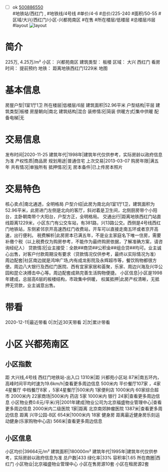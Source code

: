 - [ ] ok [500886550](https://bj.5i5j.com/ershoufang/500886550.html)  
 #地铁站/西红门 ,  #地铁线/4号线
#单价/4-6 #总价/225-240 #面积/50-55   #区域/大兴/西红门/小区-兴都苑南区 #在售 #所在楼层/低楼层 #总楼层/6层 #layout 
![layout](http://image16.5i5j.com/erp/house/4153/41530662/huxing/obdickok54723321.jpg_P5.jpg) 
# 简介 
 225万,  4.25万/m² 
小区： 兴都苑南区
建筑类型： 板楼
区域： 大兴 西红门
看房时间： 提前预约
地铁： 距离地铁西红门1229米 地图
# 基本信息 
 房屋户型|1室1厅1卫
所在楼层|低楼层/6层
建筑面积|52.96平米
户型结构|平层
建筑类型|板楼
房屋朝向|南北
建筑结构|混合
装修情况|简装
供暖方式|集中供暖
配备电梯|无
# 交易信息 
 发布时间|2020-11-25
建筑年代|1998年|建筑年代仅供参考，实际房龄以政府信息为准
产权性质|商品房
规划用途|普通住宅
上次交易|2013-03-07
购房年限|满五年
共有情况|单独所有
抵押情况|无
房本备件|已上传房本照片
# 交易特色 
 核心卖点|南北通透，全明格局
户型介绍|此房为南北向1室1厅1卫，建筑面积为52.96平米，此房进门左侧是北向的客厅，斜对着是卫生间，北侧厨房带个小阳台，主卧朝南带个大阳台，户型方正，全明格局。
交通出行|距离地铁西红门站直线距离1229米，小区东门有公交车站，有381路，兴13路公交。西侧是4号线西红门地铁站，东侧紧邻京开高速西红门收费站，开车可以直接走南五环或者京开高速，出行便利。
税费解析|此房房本已满五年，不是业主家庭名下唯一住房，需要补缴个税（以上税费仅为购房参考，不能作为最终购房依据，了解准确方案，请咨询经纪人）
贷款情况|业主接受：全款##商贷##公积金##组合贷##均可。业主诚心出售，对客户付款周期没有要求（贷款情况仅供参考，最终以实际情况为准）
周边配套|社区南边就是鸿坤广场,内有成龙影院及永辉超市等，餐饮购物都很方便。周边八大银行及西红门医院、西有宜家家居和荟聚，乐家、周边兴海及兴华公园和昆仑决搏击中心等。周边配套成熟完善生活购物便捷。
小区信息|小区是1998年建成，总层高6层的板楼结构，市政集中供暖，
权属抵押|此房产权清晰，无抵押无贷款，业主诚意出售。
# 带看 
 2020-12-11|最近带看	 0|次|近30天带看	 2|次|累计带看
# 小区 兴都苑南区
## 小区指数 
 距 大兴线,4号线 西红门地铁站-出入口 1310米|距 兴都苑小区站 87米|南五环内， 高峰时间平均时速为19.6km/h|查看更多周边信息
500米内 平价餐厅107家 ，4家4星餐厅
中档餐厅8家 ，5家4星餐厅|500米内 1家便利店
1000米内 60家综合超市
2000米内 22家商场|500米内 药店 5家
1000米内 银行 24家|查看更多周边信息
小区物业费0.6元/平米/月|2001年建成|物业公司为北京福盛物业管理中心|查看更多周边信息
2000米内二级医院 1家|距离 北京南郊肿瘤医院  1387米|查看更多周边信息
距离 兴华公园-B区 654米|1000米内 18家 健身房
距离最近健身房乐刻运动健身(乐家购物中心店) 566米|查看更多周边信息
## 小区信息 
 小区均价|39664元/m²
建筑面积|180000m²
建筑年代|1995年|建筑年代仅供参考，实际房龄以政府信息为准
总户数|433
绿化率|33%
容积率|1.65
所在商圈|西红门
小区物业|北京福盛物业管理中心
小区在售房源10套
小区在租房源2套
